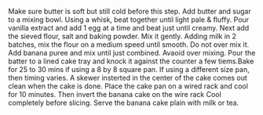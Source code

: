 Make sure butter is soft but still cold before this step. Add butter and sugar to a mixing bowl. Using a whisk, beat together until light pale & fluffy.
Pour vanilla extract and add 1 egg at a time and beat just until creamy.
Next add the sieved flour, salt and baking powder. Mix it gently.
Adding milk in 2 batches, mix the flour on a medium speed until smooth. Do not over mix it.
Add banana puree and mix until just combined. Avaoid over mixing.
Pour the batter to a lined cake tray and knock it against the counter a few tiems.Bake for 25 to 30 mins if using a 8 by 8 square pan. If using a different size pan, then timing varies.
A skewer insterted in the center of the cake comes out clean when the cake is done.
Place the cake pan on a wired rack and cool for 10 minutes. Then invert the banana cake on the wire rack
Cool completely before slicing. Serve the banana cake plain with milk or tea. 